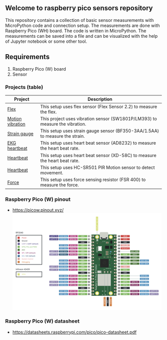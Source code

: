 
## Welcome to raspberry pico sensors repository
This repository contains a collection of basic sensor measurements with MicroPython code and connection setup. The measurements are done with Raspberry Pico (WH) board. The code is written in MicroPython. The measurements can be saved into a file and can be visualized with the help of Jupyter notebook or some other tool.

## Requirements
1. Raspberry Pico (W) board
2. Sensor

### Projects (table)
| Project | Description |
| --- | --- |
| [Flex](/raspberry_pico_sensors/flex/README.md) | This setup uses flex sensor (Flex Sensor 2.2) to measure the flex. |
| [Motion vibration](/raspberry_pico_sensors/motion_vibration/README.md) | This project uses vibration sensor (SW1801P/LM393) to measure the vibration. |
| [Strain gauge](/raspberry_pico_sensors/strain_gauge/README.md) | This setup uses strain gauge sensor (BF350-3AA/1.5AA) to measure the strain. |
| [EKG heartbeat](/raspberry_pico_sensors/ekg_heartbeat/README.md) | This setup uses heart beat sensor (AD8232) to measure the heart beat rate. |
| [Heartbeat](/raspberry_pico_sensors/heart_beat/README.md) | This setup uses heart beat sensor (XD-58C) to measure the heart beat rate. |
| [Heartbeat](/raspberry_pico_sensors/motion/README.md) | This setup uses HC-SR501 PIR Motion sensor to detect movement. |
| [Force](/raspberry_pico_sensors/force_sensing_resistor/README.md) | This setup uses force sensing resistor (FSR 400) to measure the force.

### Raspberry Pico (W) pinout
- https://picow.pinout.xyz/
![alt text](imgs/pinout.png)

### Raspberry Pico (W) datasheet
- https://datasheets.raspberrypi.com/pico/pico-datasheet.pdf



